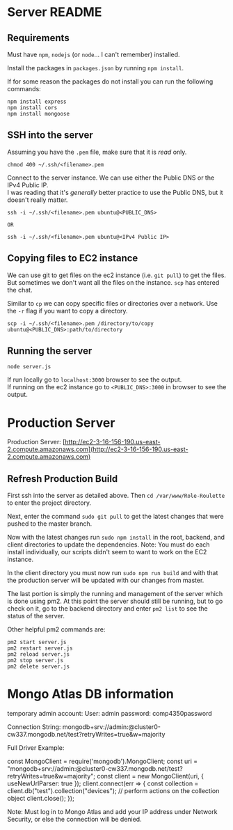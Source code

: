 # Server README

## Requirements

Must have `npm`, `nodejs` (or `node`... I can't remember) installed.

Install the packages in `packages.json` by running `npm install`.

If for some reason the packages do not install you can run the following commands:
```
npm install express
npm install cors
npm install mongoose
```

## SSH into the server

Assuming you have the `.pem` file, make sure that it is *read* only. 

```
chmod 400 ~/.ssh/<filename>.pem
```

Connect to the server instance. We can use either the Public DNS or the IPv4 Public IP.  
I was reading that it's *generally* better practice to use the Public DNS, but it doesn't really matter.

```
ssh -i ~/.ssh/<filename>.pem ubuntu@<PUBLIC_DNS>

OR

ssh -i ~/.ssh/<filename>.pem ubuntu@<IPv4 Public IP>
```

## Copying files to EC2 instance

We can use git to get files on the ec2 instance (i.e. `git pull`) to get the files. But sometimes we don't want all the files on the instance. `scp` has entered the chat.

Similar to `cp` we can copy specific files or directories over a network. Use the `-r` flag if you want to copy a directory.

```
scp -i ~/.ssh/<filename>.pem /directory/to/copy ubuntu@<PUBLIC_DNS>:path/to/directory
```

## Running the server

```
node server.js
```

If run locally go to `localhost:3000` browser to see the output.  
If running on the ec2 instance go to `<PUBLIC_DNS>:3000` in browser to see the output.

# Production Server

Production Server: [http://ec2-3-16-156-190.us-east-2.compute.amazonaws.com](http://ec2-3-16-156-190.us-east-2.compute.amazonaws.com)

## Refresh Production Build

First ssh into the server as detailed above. Then `cd /var/www/Role-Roulette` to enter the project directory.

Next, enter the command `sudo git pull` to get the latest changes that were pushed to the master branch.

Now with the latest changes run `sudo npm install` in the root, backend, and client directories to update the dependencies. 
Note: You must do each install individually, our scripts didn't seem to want to work on the EC2 instance.

In the client directory you must now run `sudo npm run build` and with that the production server will be updated with our changes from master.

The last portion is simply the running and management of the server which is done using pm2.
At this point the server should still be running, but to go check on it, go to the backend directory and enter `pm2 list` to see the status of the server.

Other helpful pm2 commands are:
```
pm2 start server.js
pm2 restart server.js
pm2 reload server.js
pm2 stop server.js
pm2 delete server.js
```

# Mongo Atlas DB information
temporary admin account:
User: admin
password: comp4350password

Connection String:
mongodb+srv://admin:<password>@cluster0-cw337.mongodb.net/test?retryWrites=true&w=majority

Full Driver Example:

const MongoClient = require('mongodb').MongoClient;
const uri = "mongodb+srv://admin:<password>@cluster0-cw337.mongodb.net/test?retryWrites=true&w=majority";
const client = new MongoClient(uri, { useNewUrlParser: true });
client.connect(err => {
  const collection = client.db("test").collection("devices");
  // perform actions on the collection object
  client.close();
});

Note: Must log in to Mongo Atlas and add your IP address under Network Security, or else the connection will be denied.